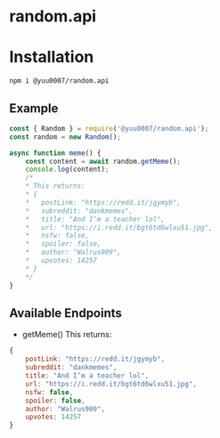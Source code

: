 # random.api

# Installation
`npm i @yuu0007/random.api`

## Example
```js
const { Random } = require('@yuu0007/random.api');
const random = new Random();

async function meme() {
	const content = await random.getMeme();
	console.log(content);
	/*
	* This returns:
	* {
	*	postLink: "https://redd.it/jgymyb",
	*	subreddit: "dankmemes",
	*	title: "And I’m a teacher lol",
	*	url: "https://i.redd.it/bgt6td6wlxu51.jpg",
	*	nsfw: false,
	*	spoiler: false,
	*	author: "Walrus909",
	*	upvotes: 14257
	* }
	*/
}
```

## Available Endpoints
- getMeme()
This returns:
```js
{
	postLink: "https://redd.it/jgymyb",
	subreddit: "dankmemes",
	title: "And I’m a teacher lol",
	url: "https://i.redd.it/bgt6td6wlxu51.jpg",
	nsfw: false,
	spoiler: false,
	author: "Walrus909",
	upvotes: 14257
}
```